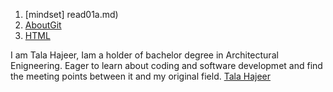 


1. [mindset] read01a.md)
2. [AboutGit](read02b.md)
3. [HTML](read03a.md)

I am Tala Hajeer, Iam a holder of bachelor degree in Architectural Enigneering. Eager to learn about coding and software developmet and find the meeting points between it and my original field.
[Tala Hajeer](https://github.com/talahajeer) 

